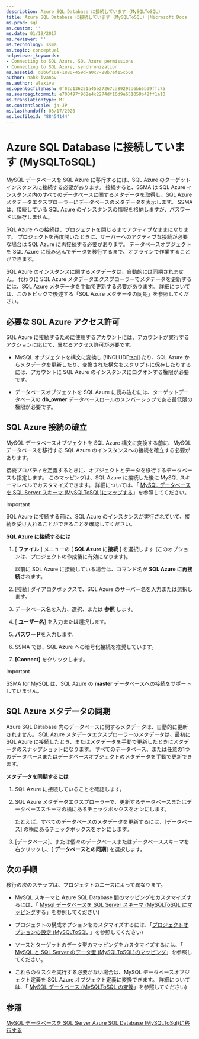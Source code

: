 ```yaml
---
description: Azure SQL Database に接続しています (MySQLToSQL)
title: Azure SQL Database に接続しています (MySQLToSQL) |Microsoft Docs
ms.prod: sql
ms.custom: ''
ms.date: 01/19/2017
ms.reviewer: ''
ms.technology: ssma
ms.topic: conceptual
helpviewer_keywords:
- Connecting to SQL Azure, SQL Azure permissions
- Connecting to SQL Azure, synchronization
ms.assetid: d0b6f16a-1880-459d-a0c7-28b7ef15c56a
author: nahk-ivanov
ms.author: alexiva
ms.openlocfilehash: 0f02c136251a45e27267ca89292d6bb5b39ffc75
ms.sourcegitcommit: e700497f962e4c2274df16d9e651059b42ff1a10
ms.translationtype: MT
ms.contentlocale: ja-JP
ms.lasthandoff: 08/17/2020
ms.locfileid: "88454144"
---
```

# <a name="connecting-to-azure-sql-database-mysqltosql"></a>Azure SQL Database に接続しています (MySQLToSQL)
MySQL データベースを SQL Azure に移行するには、SQL Azure のターゲットインスタンスに接続する必要があります。 接続すると、SSMA は SQL Azure インスタンス内のすべてのデータベースに関するメタデータを取得し、SQL Azure メタデータエクスプローラーにデータベースのメタデータを表示します。 SSMA は、接続している SQL Azure のインスタンスの情報を格納しますが、パスワードは保存しません。  
  
SQL Azure への接続は、プロジェクトを閉じるまでアクティブなままになります。 プロジェクトを再度開いたときに、サーバーへのアクティブな接続が必要な場合は SQL Azure に再接続する必要があります。 データベースオブジェクトを SQL Azure に読み込んでデータを移行するまで、オフラインで作業することができます。  
  
SQL Azure のインスタンスに関するメタデータは、自動的には同期されません。 代わりに SQL Azure メタデータエクスプローラーでメタデータを更新するには、SQL Azure メタデータを手動で更新する必要があります。 詳細については、このトピックで後述する「SQL Azure メタデータの同期」を参照してください。  
  
## <a name="required-sql-azure-permissions"></a>必要な SQL Azure アクセス許可  
SQL Azure に接続するために使用するアカウントには、アカウントが実行するアクションに応じて、異なるアクセス許可が必要です。  
  
-   MySQL オブジェクトを構文に変換し [!INCLUDE[tsql](../../includes/tsql-md.md)] たり、SQL Azure からメタデータを更新したり、変換された構文をスクリプトに保存したりするには、アカウントに SQL Azure のインスタンスにログオンする権限が必要です。  
  
-   データベースオブジェクトを SQL Azure に読み込むには、ターゲットデータベースの **db_owner** データベースロールのメンバーシップである最低限の権限が必要です。  
  
## <a name="establishing-a-sql-azure-connection"></a>SQL Azure 接続の確立  
MySQL データベースオブジェクトを SQL Azure 構文に変換する前に、MySQL データベースを移行する SQL Azure のインスタンスへの接続を確立する必要があります。  
  
接続プロパティを定義するときに、オブジェクトとデータを移行するデータベースも指定します。 このマッピングは、SQL Azure に接続した後に MySQL スキーマレベルでカスタマイズできます。 詳細については、「 [MySQL データベースを SQL Server スキーマ &#40;MySQLToSQL&#41;にマップする](../../ssma/mysql/mapping-mysql-databases-to-sql-server-schemas-mysqltosql.md)」を参照してください。  
  
> [!IMPORTANT]  
> SQL Azure に接続する前に、SQL Azure のインスタンスが実行されていて、接続を受け入れることができることを確認してください。  
  
**SQL Azure に接続するには**  
  
1.  [ **ファイル** ] メニューの [ **SQL Azure に接続** ] を選択します (このオプションは、プロジェクトの作成後に有効になります)。  
  
    以前に SQL Azure に接続している場合は、コマンド名が **SQL Azure に再接続**されます。  
  
2.  [接続] ダイアログボックスで、SQL Azure のサーバー名を入力または選択します。  
  
3.  データベース名を入力、選択、または **参照** します。  
  
4.  [ **ユーザー名**] を入力または選択します。  
  
5.  **パスワード**を入力します。  
  
6.  SSMA では、SQL Azure への暗号化接続を推奨しています。  
  
7.  **[Connect]** をクリックします。  
  
> [!IMPORTANT]  
> SSMA for MySQL は、SQL Azure の **master** データベースへの接続をサポートしていません。  
  
## <a name="synchronizing-sql-azure-metadata"></a>SQL Azure メタデータの同期  
Azure SQL Database 内のデータベースに関するメタデータは、自動的に更新されません。 SQL Azure メタデータエクスプローラーのメタデータは、最初に SQL Azure に接続したとき、またはメタデータを手動で更新したときにメタデータのスナップショットになります。 すべてのデータベース、または任意の1つのデータベースまたはデータベースオブジェクトのメタデータを手動で更新できます。  
  
**メタデータを同期するには**  
  
1.  SQL Azure に接続していることを確認します。  
  
2.  SQL Azure メタデータエクスプローラーで、更新するデータベースまたはデータベーススキーマの横にあるチェックボックスをオンにします。  
  
    たとえば、すべてのデータベースのメタデータを更新するには、[データベース] の横にあるチェックボックスをオンにします。  
  
3.  [データベース]、または個々のデータベースまたはデータベーススキーマを右クリックし、[ **データベースとの同期**] を選択します。  
  
## <a name="next-step"></a>次の手順  
移行の次のステップは、プロジェクトのニーズによって異なります。  
  
-   MySQL スキーマと Azure SQL Database 間のマッピングをカスタマイズするには、「 [Mysql データベースを SQL Server スキーマ &#40;MySQLToSQL にマッピング](../../ssma/mysql/mapping-mysql-databases-to-sql-server-schemas-mysqltosql.md)する」を参照してください&#41;  
  
-   プロジェクトの構成オプションをカスタマイズするには、「[プロジェクトオプションの設定 &#40;MySQLToSQL](../../ssma/mysql/setting-project-options-mysqltosql.md) 」を参照してください&#41;  
  
-   ソースとターゲットのデータ型のマッピングをカスタマイズするには、「 [MySQL と SQL Server のデータ型 &#40;MySQLToSQL&#41;のマッピング](../../ssma/mysql/mapping-mysql-and-sql-server-data-types-mysqltosql.md)」を参照してください。  
  
-   これらのタスクを実行する必要がない場合は、MySQL データベースオブジェクト定義を SQL Azure オブジェクト定義に変換できます。 詳細については、「 [MySQL データベース &#40;MySQLToSQL の変換](../../ssma/mysql/converting-mysql-databases-mysqltosql.md)」を参照してください&#41;  
  
## <a name="see-also"></a>参照  
[MySQL データベースを SQL Server Azure SQL Database &#40;MySQLToSql&#41;に移行する ](../../ssma/mysql/migrating-mysql-databases-to-sql-server-azure-sql-db-mysqltosql.md)  
  
